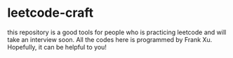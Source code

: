 # leetcode-craft
this repository is a good tools for people who is practicing leetcode and will take an interview soon. 
All the codes here is programmed by Frank Xu. 
Hopefully, it can be helpful to you!
